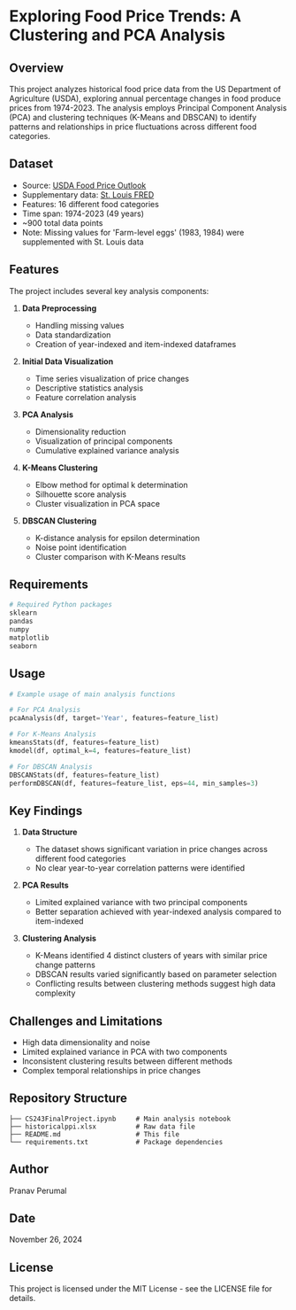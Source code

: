 # Exploring Food Price Trends: A Clustering and PCA Analysis

## Overview
This project analyzes historical food price data from the US Department of Agriculture (USDA), exploring annual percentage changes in food produce prices from 1974-2023. The analysis employs Principal Component Analysis (PCA) and clustering techniques (K-Means and DBSCAN) to identify patterns and relationships in price fluctuations across different food categories.

## Dataset
- Source: [USDA Food Price Outlook](https://www.ers.usda.gov/data-products/food-price-outlook/)
- Supplementary data: [St. Louis FRED](https://fred.stlouisfed.org/series/WPU01710703)
- Features: 16 different food categories
- Time span: 1974-2023 (49 years)
- ~900 total data points
- Note: Missing values for 'Farm-level eggs' (1983, 1984) were supplemented with St. Louis data

## Features
The project includes several key analysis components:

1. **Data Preprocessing**
   - Handling missing values
   - Data standardization
   - Creation of year-indexed and item-indexed dataframes

2. **Initial Data Visualization**
   - Time series visualization of price changes
   - Descriptive statistics analysis
   - Feature correlation analysis

3. **PCA Analysis**
   - Dimensionality reduction
   - Visualization of principal components
   - Cumulative explained variance analysis

4. **K-Means Clustering**
   - Elbow method for optimal k determination
   - Silhouette score analysis
   - Cluster visualization in PCA space

5. **DBSCAN Clustering**
   - K-distance analysis for epsilon determination
   - Noise point identification
   - Cluster comparison with K-Means results

## Requirements
```python
# Required Python packages
sklearn
pandas
numpy
matplotlib
seaborn
```

## Usage
```python
# Example usage of main analysis functions

# For PCA Analysis
pcaAnalysis(df, target='Year', features=feature_list)

# For K-Means Analysis
kmeansStats(df, features=feature_list)
kmodel(df, optimal_k=4, features=feature_list)

# For DBSCAN Analysis
DBSCANStats(df, features=feature_list)
performDBSCAN(df, features=feature_list, eps=44, min_samples=3)
```

## Key Findings
1. **Data Structure**
   - The dataset shows significant variation in price changes across different food categories
   - No clear year-to-year correlation patterns were identified

2. **PCA Results**
   - Limited explained variance with two principal components
   - Better separation achieved with year-indexed analysis compared to item-indexed

3. **Clustering Analysis**
   - K-Means identified 4 distinct clusters of years with similar price change patterns
   - DBSCAN results varied significantly based on parameter selection
   - Conflicting results between clustering methods suggest high data complexity

## Challenges and Limitations
- High data dimensionality and noise
- Limited explained variance in PCA with two components
- Inconsistent clustering results between different methods
- Complex temporal relationships in price changes

## Repository Structure
```
├── CS243FinalProject.ipynb     # Main analysis notebook
├── historicalppi.xlsx          # Raw data file
├── README.md                   # This file
└── requirements.txt            # Package dependencies
```

## Author
Pranav Perumal

## Date
November 26, 2024

## License
This project is licensed under the MIT License - see the LICENSE file for details.
